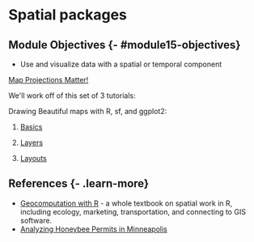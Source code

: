 # Spatial packages


## Module Objectives  {- #module15-objectives}

-  Use and visualize data with a spatial or temporal component


[Map Projections Matter!](https://youtu.be/vVX-PrBRtTY)

We'll work off of this set of 3 tutorials:

Drawing Beautiful maps with R, sf, and ggplot2:

1. [Basics](https://www.r-spatial.org/r/2018/10/25/ggplot2-sf.html)

2. [Layers](https://www.r-spatial.org/r/2018/10/25/ggplot2-sf-2.html)

3. [Layouts](https://www.r-spatial.org/r/2018/10/25/ggplot2-sf-3.html)

## References {- .learn-more}

- [Geocomputation with R](https://bookdown.org/robinlovelace/geocompr/spatial-class.html) - a whole textbook on spatial work in R, including ecology, marketing, transportation, and connecting to GIS software.
- [Analyzing Honeybee Permits in Minneapolis](https://www.katiejolly.io/rladies-spatial/)

